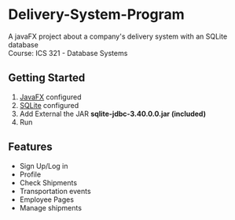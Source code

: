 # Delivery-System-Program
A javaFX project about a company's delivery system with an SQLite database
<br>
Course: ICS 321 - Database Systems



## Getting Started
1. [JavaFX](https://openjfx.io/) configured
2. [SQLite](https://sqlitebrowser.org/dl/) configured
3. Add External the JAR **sqlite-jdbc-3.40.0.0.jar (included)**
4. Run

## Features
- Sign Up/Log in
- Profile
- Check Shipments
- Transportation events
- Employee Pages
- Manage shipments

